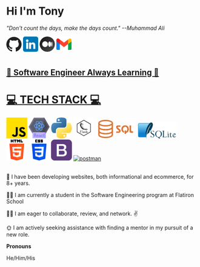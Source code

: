 
# <h1>Hi I'm Tony</h1>
<p><i>"Don't count the days, make the days count." --Muhammad Ali</i></p>

<!-- GIT, LINKEDIN, MEDIUM, GMAIL ICONS -->
<a href="https://github.com/N2IT/" target="_blank" title="You are here!"><img src="./assets/github.png" width=40></a>
<a href="https://www.linkedin.com/in/tony-eder/" target="_blank" title="The professional profile"><img src="./assets/linkedin.png" width=40></a>
<a href="https://medium.com/@tonyeder11" target="_blank" title="Sometimes I blog"><img src="./assets/medium.png" width=40></a>
<a href="mailto:tonyeder11@gmail.com?subject=Hey I was looking at your github profile and [you take it from here]" target="_blank" title="Email me what is on your mind!"><img src="./assets/gmail.png" width=40>

# <h2>💪 Software Engineer Always Learning 💪</h2>

<!-- TECH STACK -->
<!-- JAVASCRIPT, REACT, PYTHON, FLASK, ALEMBIC, FLASK-RESTFUL, SQL, SQLITE, LINUX, SQLALCHEMY, HTML5, CSS3, BOOTSTRAP -- ICONS-->
# 💻 TECH STACK 💻
<!-- <div style='display: inline-flex'> -->
<div class="tech-stack">
    <a href="https://www.javascript.com/" target="_blank"><img src="./assets/js.png" width=55></a>
    <a href="https://react.dev/" target="_blank"><img src='./assets/react.png' width=55></a>
    <a href="https://www.python.org/" target="_blank"><img src='./assets/python.png' width=55></a>
    <a href="https://flask.palletsprojects.com/en/2.2.x/" target="_blank"><img src='./assets/flask.png' width=55></a>
    <a href="https://www.w3schools.com/sql/sql_intro.asp" target="_blank"><img src='./assets/Sql_data_base_with_logo.png' width=105></a>
    <a href="https://www.sqlite.org/" target="_blank"><img src='./assets/1000px-SQLite370.png' width=105></a>
    <a href="https://developer.mozilla.org/en-US/docs/Web/HTML" target="_blank"><img src='./assets/html-5.png' width=55></a>
    <a href="https://developer.mozilla.org/en-US/docs/Web/CSS" target="_blank"><img src='./assets/css-3.png' width=55></a>
    <a href="https://getbootstrap.com/" target="_blank"><img src='./assets/bootstrap.png' width=55></a>
    <a href="https://postman.com" target="_blank" rel="noreferrer"> <img src="https://www.vectorlogo.zone/logos/getpostman/getpostman-icon.svg" alt="postman" width="55" height="55"/> </a>
</div>
<br />
<!-- personal notes about me: -->
<p>🌅 I have been developing websites, both informational and ecommerce, for 8+ years.</p>
<p>🧑‍🎓 I am currently a student in the Software Engineering program at Flatiron School</p>
<p>🙋‍♂️ I am eager to collaborate, review, and network. ✌️ </p>
<p>🌞 I am actively seeking assistance with finding a mentor in my pursuit of a new role.</p>

<!-- PROJECT DEMOS
LINKS TO TOP THREE OR FOUR -->
<p><b>Pronouns</b></p>
<p>He/Him/His</p>

<!-- <p><b>One more note...</b></p> -->
